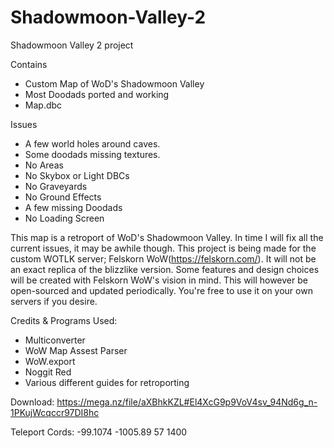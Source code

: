 # Shadowmoon-Valley-2
 Shadowmoon Valley 2 project

 Contains
- Custom Map of WoD's Shadowmoon Valley
- Most Doodads ported and working
- Map.dbc

Issues
- A few world holes around caves.
- Some doodads missing textures.
- No Areas
- No Skybox or Light DBCs
- No Graveyards
- No Ground Effects
- A few missing Doodads
- No Loading Screen

This map is a retroport of WoD's Shadowmoon Valley. In time I will fix all the current issues, it may be awhile though. This project is being made for the custom WOTLK server; Felskorn WoW(https://felskorn.com/). It will not be an exact replica of the blizzlike version. Some features and design choices will be created with Felskorn WoW's vision in mind. This will however be open-sourced and updated periodically. You're free to use it on your own servers if you desire.

Credits & Programs Used:
- Multiconverter
- WoW Map Assest Parser
- WoW.export
- Noggit Red
- Various different guides for retroporting

Download: https://mega.nz/file/aXBhkKZL#El4XcG9p9VoV4sv_94Nd6g_n-1PKujWcqccr97DI8hc

Teleport Cords: -99.1074 -1005.89 57 1400
